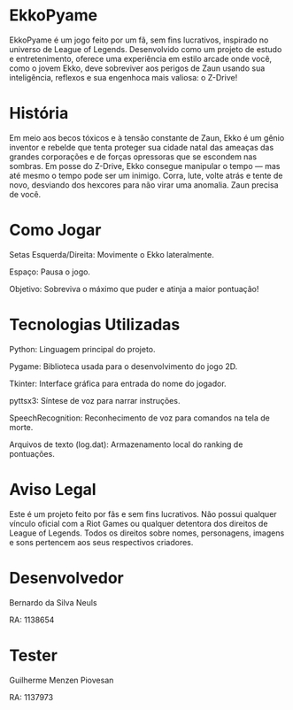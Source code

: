 # EkkoPyame
EkkoPyame é um jogo feito por um fã, sem fins lucrativos, inspirado no universo de League of Legends. Desenvolvido como um projeto de estudo e entretenimento, oferece uma experiência em estilo arcade onde você, como o jovem Ekko, deve sobreviver aos perigos de Zaun usando sua inteligência, reflexos e sua engenhoca mais valiosa: o Z-Drive!

# História
Em meio aos becos tóxicos e à tensão constante de Zaun, Ekko é um gênio inventor e rebelde que tenta proteger sua cidade natal das ameaças das grandes corporações e de forças opressoras que se escondem nas sombras. Em posse do Z-Drive, Ekko consegue manipular o tempo — mas até mesmo o tempo pode ser um inimigo. Corra, lute, volte atrás e tente de novo, desviando dos hexcores para não virar uma anomalia. Zaun precisa de você.

# Como Jogar
Setas Esquerda/Direita: Movimente o Ekko lateralmente.

Espaço: Pausa o jogo.

Objetivo: Sobreviva o máximo que puder e atinja a maior pontuação!

# Tecnologias Utilizadas
Python: Linguagem principal do projeto.

Pygame: Biblioteca usada para o desenvolvimento do jogo 2D.

Tkinter: Interface gráfica para entrada do nome do jogador.

pyttsx3: Síntese de voz para narrar instruções.

SpeechRecognition: Reconhecimento de voz para comandos na tela de morte.

Arquivos de texto (log.dat): Armazenamento local do ranking de pontuações.

# Aviso Legal
Este é um projeto feito por fãs e sem fins lucrativos. Não possui qualquer vínculo oficial com a Riot Games ou qualquer detentora dos direitos de League of Legends. Todos os direitos sobre nomes, personagens, imagens e sons pertencem aos seus respectivos criadores.

# Desenvolvedor
Bernardo da Silva Neuls

RA: 1138654

# Tester
Guilherme Menzen Piovesan

RA: 1137973
